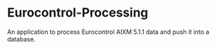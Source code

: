 # Eurocontrol-Processing
An application to process Eurocontrol AIXM 5.1.1 data and push it into a database.
